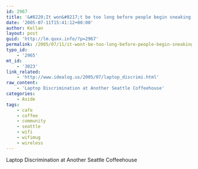 ```yaml
---
id: 2967
title: '&#8220;It won&#8217;t be too long before people begin sneaking into the bathroom their with their laptop just to check their email.&#8221;'
date: '2005-07-11T15:41:12+00:00'
author: Kellan
layout: post
guid: 'http://lm.quxx.info/?p=2967'
permalink: /2005/07/11/it-wont-be-too-long-before-people-begin-sneaking-into-the-bathroom-their-with-their-laptop-just-to-check-their-email/
typo_id:
    - '2965'
mt_id:
    - '3023'
link_related:
    - 'http://www.idealog.us/2005/07/laptop_discrimi.html'
raw_content:
    - 'Laptop Discrimination at Another Seattle Coffeehouse'
categories:
    - Aside
tags:
    - cafe
    - coffee
    - community
    - seattle
    - wifi
    - wifimug
    - wireless
---
```


Laptop Discrimination at Another Seattle Coffeehouse